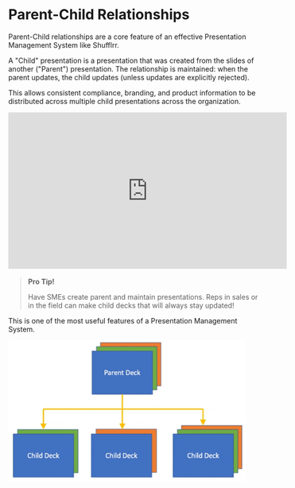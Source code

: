 # Parent-Child Relationships

Parent-Child relationships are a core feature of an effective Presentation Management System like Shufflrr. 

A "Child" presentation is a presentation that was created from the slides of another ("Parent") presentation. The relationship is maintained: when the parent updates, the child updates (unless updates are explicitly rejected). 

This allows consistent compliance, branding, and product information to be distributed across multiple child presentations across the organization. 

<div>
<iframe width="560" height="315" src="https://www.youtube-nocookie.com/embed/Z-U3JQf8QeE" title="YouTube video player" frameborder="0" allow="accelerometer; autoplay; clipboard-write; encrypted-media; gyroscope; picture-in-picture" allowfullscreen></iframe>
</div>

>**Pro Tip!**
> 
> Have SMEs create parent and maintain presentations. Reps in sales or in the field can make child decks that will always stay updated! 

This is one of the most useful features of a Presentation Management System. 

![When the parent updates, the children update](img/presentations-parentchild.gif)

